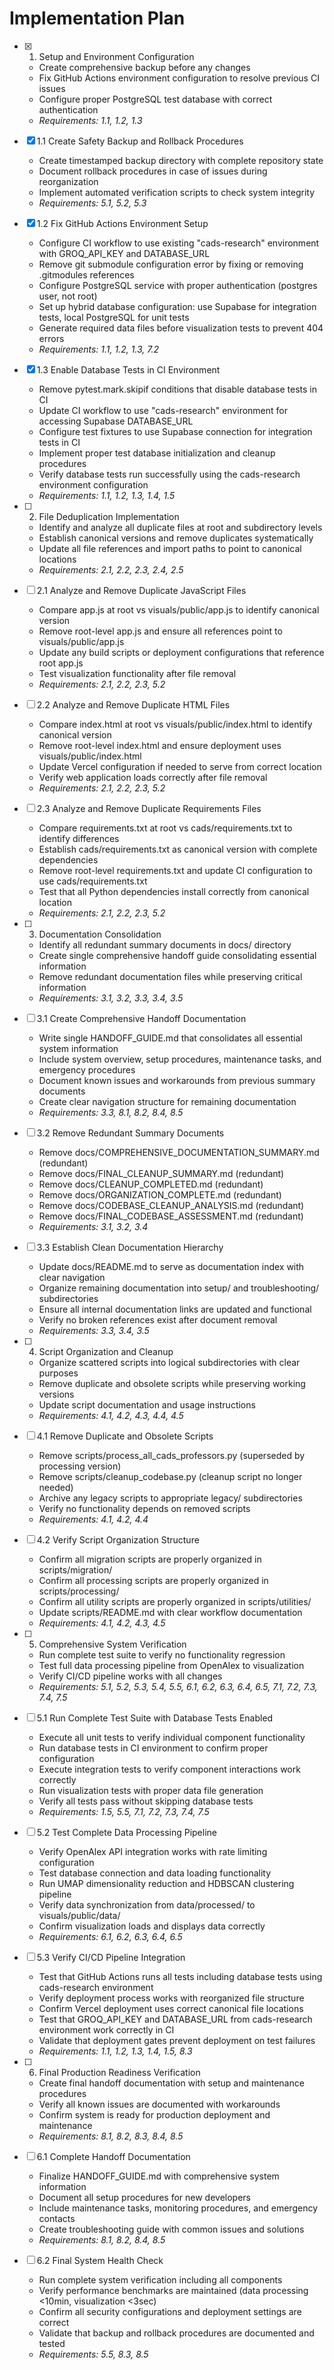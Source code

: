 # Implementation Plan

- [x] 1. Setup and Environment Configuration
  - Create comprehensive backup before any changes
  - Fix GitHub Actions environment configuration to resolve previous CI issues
  - Configure proper PostgreSQL test database with correct authentication
  - _Requirements: 1.1, 1.2, 1.3_

- [x] 1.1 Create Safety Backup and Rollback Procedures
  - Create timestamped backup directory with complete repository state
  - Document rollback procedures in case of issues during reorganization
  - Implement automated verification scripts to check system integrity
  - _Requirements: 5.1, 5.2, 5.3_

- [x] 1.2 Fix GitHub Actions Environment Setup
  - Configure CI workflow to use existing "cads-research" environment with GROQ_API_KEY and DATABASE_URL
  - Remove git submodule configuration error by fixing or removing .gitmodules references
  - Configure PostgreSQL service with proper authentication (postgres user, not root)
  - Set up hybrid database configuration: use Supabase for integration tests, local PostgreSQL for unit tests
  - Generate required data files before visualization tests to prevent 404 errors
  - _Requirements: 1.1, 1.2, 1.3, 7.2_

- [x] 1.3 Enable Database Tests in CI Environment
  - Remove pytest.mark.skipif conditions that disable database tests in CI
  - Update CI workflow to use "cads-research" environment for accessing Supabase DATABASE_URL
  - Configure test fixtures to use Supabase connection for integration tests in CI
  - Implement proper test database initialization and cleanup procedures
  - Verify database tests run successfully using the cads-research environment configuration
  - _Requirements: 1.1, 1.2, 1.3, 1.4, 1.5_

- [ ] 2. File Deduplication Implementation
  - Identify and analyze all duplicate files at root and subdirectory levels
  - Establish canonical versions and remove duplicates systematically
  - Update all file references and import paths to point to canonical locations
  - _Requirements: 2.1, 2.2, 2.3, 2.4, 2.5_

- [ ] 2.1 Analyze and Remove Duplicate JavaScript Files
  - Compare app.js at root vs visuals/public/app.js to identify canonical version
  - Remove root-level app.js and ensure all references point to visuals/public/app.js
  - Update any build scripts or deployment configurations that reference root app.js
  - Test visualization functionality after file removal
  - _Requirements: 2.1, 2.2, 2.3, 5.2_

- [ ] 2.2 Analyze and Remove Duplicate HTML Files
  - Compare index.html at root vs visuals/public/index.html to identify canonical version
  - Remove root-level index.html and ensure deployment uses visuals/public/index.html
  - Update Vercel configuration if needed to serve from correct location
  - Verify web application loads correctly after file removal
  - _Requirements: 2.1, 2.2, 2.3, 5.2_

- [ ] 2.3 Analyze and Remove Duplicate Requirements Files
  - Compare requirements.txt at root vs cads/requirements.txt to identify differences
  - Establish cads/requirements.txt as canonical version with complete dependencies
  - Remove root-level requirements.txt and update CI configuration to use cads/requirements.txt
  - Test that all Python dependencies install correctly from canonical location
  - _Requirements: 2.1, 2.2, 2.3, 5.2_

- [ ] 3. Documentation Consolidation
  - Identify all redundant summary documents in docs/ directory
  - Create single comprehensive handoff guide consolidating essential information
  - Remove redundant documentation files while preserving critical information
  - _Requirements: 3.1, 3.2, 3.3, 3.4, 3.5_

- [ ] 3.1 Create Comprehensive Handoff Documentation
  - Write single HANDOFF_GUIDE.md that consolidates all essential system information
  - Include system overview, setup procedures, maintenance tasks, and emergency procedures
  - Document known issues and workarounds from previous summary documents
  - Create clear navigation structure for remaining documentation
  - _Requirements: 3.3, 8.1, 8.2, 8.4, 8.5_

- [ ] 3.2 Remove Redundant Summary Documents
  - Remove docs/COMPREHENSIVE_DOCUMENTATION_SUMMARY.md (redundant)
  - Remove docs/FINAL_CLEANUP_SUMMARY.md (redundant)
  - Remove docs/CLEANUP_COMPLETED.md (redundant)
  - Remove docs/ORGANIZATION_COMPLETE.md (redundant)
  - Remove docs/CODEBASE_CLEANUP_ANALYSIS.md (redundant)
  - Remove docs/FINAL_CODEBASE_ASSESSMENT.md (redundant)
  - _Requirements: 3.1, 3.2, 3.4_

- [ ] 3.3 Establish Clean Documentation Hierarchy
  - Update docs/README.md to serve as documentation index with clear navigation
  - Organize remaining documentation into setup/ and troubleshooting/ subdirectories
  - Ensure all internal documentation links are updated and functional
  - Verify no broken references exist after document removal
  - _Requirements: 3.3, 3.4, 3.5_

- [ ] 4. Script Organization and Cleanup
  - Organize scattered scripts into logical subdirectories with clear purposes
  - Remove duplicate and obsolete scripts while preserving working versions
  - Update script documentation and usage instructions
  - _Requirements: 4.1, 4.2, 4.3, 4.4, 4.5_

- [ ] 4.1 Remove Duplicate and Obsolete Scripts
  - Remove scripts/process_all_cads_professors.py (superseded by processing version)
  - Remove scripts/cleanup_codebase.py (cleanup script no longer needed)
  - Archive any legacy scripts to appropriate legacy/ subdirectories
  - Verify no functionality depends on removed scripts
  - _Requirements: 4.1, 4.2, 4.4_

- [ ] 4.2 Verify Script Organization Structure
  - Confirm all migration scripts are properly organized in scripts/migration/
  - Confirm all processing scripts are properly organized in scripts/processing/
  - Confirm all utility scripts are properly organized in scripts/utilities/
  - Update scripts/README.md with clear workflow documentation
  - _Requirements: 4.1, 4.2, 4.3, 4.5_

- [ ] 5. Comprehensive System Verification
  - Run complete test suite to verify no functionality regression
  - Test full data processing pipeline from OpenAlex to visualization
  - Verify CI/CD pipeline works with all changes
  - _Requirements: 5.1, 5.2, 5.3, 5.4, 5.5, 6.1, 6.2, 6.3, 6.4, 6.5, 7.1, 7.2, 7.3, 7.4, 7.5_

- [ ] 5.1 Run Complete Test Suite with Database Tests Enabled
  - Execute all unit tests to verify individual component functionality
  - Run database tests in CI environment to confirm proper configuration
  - Execute integration tests to verify component interactions work correctly
  - Run visualization tests with proper data file generation
  - Verify all tests pass without skipping database tests
  - _Requirements: 1.5, 5.5, 7.1, 7.2, 7.3, 7.4, 7.5_

- [ ] 5.2 Test Complete Data Processing Pipeline
  - Verify OpenAlex API integration works with rate limiting configuration
  - Test database connection and data loading functionality
  - Run UMAP dimensionality reduction and HDBSCAN clustering pipeline
  - Verify data synchronization from data/processed/ to visuals/public/data/
  - Confirm visualization loads and displays data correctly
  - _Requirements: 6.1, 6.2, 6.3, 6.4, 6.5_

- [ ] 5.3 Verify CI/CD Pipeline Integration
  - Test that GitHub Actions runs all tests including database tests using cads-research environment
  - Verify deployment process works with reorganized file structure
  - Confirm Vercel deployment uses correct canonical file locations
  - Test that GROQ_API_KEY and DATABASE_URL from cads-research environment work correctly in CI
  - Validate that deployment gates prevent deployment on test failures
  - _Requirements: 1.1, 1.2, 1.3, 1.4, 1.5, 8.3_

- [ ] 6. Final Production Readiness Verification
  - Create final handoff documentation with setup and maintenance procedures
  - Verify all known issues are documented with workarounds
  - Confirm system is ready for production deployment and maintenance
  - _Requirements: 8.1, 8.2, 8.3, 8.4, 8.5_

- [ ] 6.1 Complete Handoff Documentation
  - Finalize HANDOFF_GUIDE.md with comprehensive system information
  - Document all setup procedures for new developers
  - Include maintenance tasks, monitoring procedures, and emergency contacts
  - Create troubleshooting guide with common issues and solutions
  - _Requirements: 8.1, 8.2, 8.4, 8.5_

- [ ] 6.2 Final System Health Check
  - Run complete system verification including all components
  - Verify performance benchmarks are maintained (data processing <10min, visualization <3sec)
  - Confirm all security configurations and deployment settings are correct
  - Validate that backup and rollback procedures are documented and tested
  - _Requirements: 5.5, 8.3, 8.5_